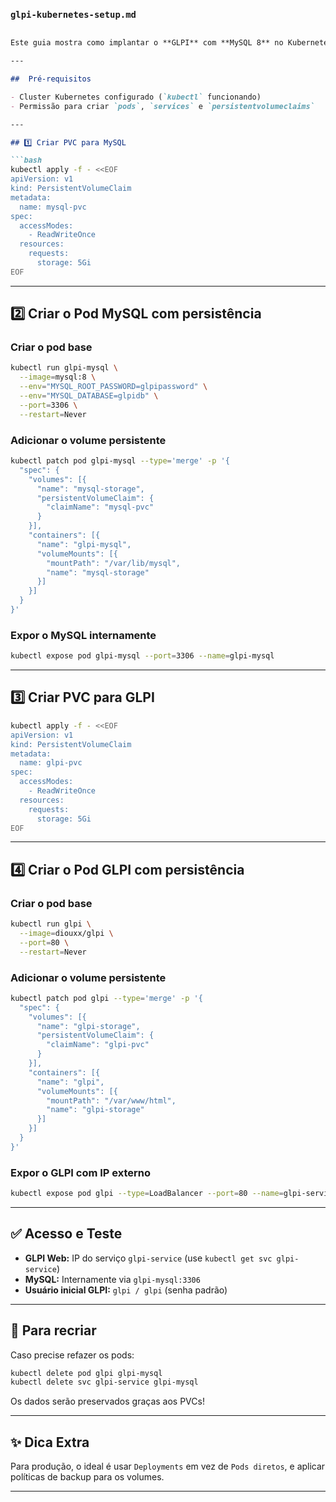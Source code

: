 ###  `glpi-kubernetes-setup.md`

````markdown

Este guia mostra como implantar o **GLPI** com **MySQL 8** no Kubernetes usando apenas `kubectl` pela linha de comando — com armazenamento persistente via PVCs.

---

##  Pré-requisitos

- Cluster Kubernetes configurado (`kubectl` funcionando)
- Permissão para criar `pods`, `services` e `persistentvolumeclaims`

---

## 1️⃣ Criar PVC para MySQL

```bash
kubectl apply -f - <<EOF
apiVersion: v1
kind: PersistentVolumeClaim
metadata:
  name: mysql-pvc
spec:
  accessModes:
    - ReadWriteOnce
  resources:
    requests:
      storage: 5Gi
EOF
````

---

## 2️⃣ Criar o Pod MySQL com persistência

### Criar o pod base

```bash
kubectl run glpi-mysql \
  --image=mysql:8 \
  --env="MYSQL_ROOT_PASSWORD=glpipassword" \
  --env="MYSQL_DATABASE=glpidb" \
  --port=3306 \
  --restart=Never
```

### Adicionar o volume persistente

```bash
kubectl patch pod glpi-mysql --type='merge' -p '{
  "spec": {
    "volumes": [{
      "name": "mysql-storage",
      "persistentVolumeClaim": {
        "claimName": "mysql-pvc"
      }
    }],
    "containers": [{
      "name": "glpi-mysql",
      "volumeMounts": [{
        "mountPath": "/var/lib/mysql",
        "name": "mysql-storage"
      }]
    }]
  }
}'
```

### Expor o MySQL internamente

```bash
kubectl expose pod glpi-mysql --port=3306 --name=glpi-mysql
```

---

## 3️⃣ Criar PVC para GLPI

```bash
kubectl apply -f - <<EOF
apiVersion: v1
kind: PersistentVolumeClaim
metadata:
  name: glpi-pvc
spec:
  accessModes:
    - ReadWriteOnce
  resources:
    requests:
      storage: 5Gi
EOF
```

---

## 4️⃣ Criar o Pod GLPI com persistência

### Criar o pod base

```bash
kubectl run glpi \
  --image=diouxx/glpi \
  --port=80 \
  --restart=Never
```

### Adicionar o volume persistente

```bash
kubectl patch pod glpi --type='merge' -p '{
  "spec": {
    "volumes": [{
      "name": "glpi-storage",
      "persistentVolumeClaim": {
        "claimName": "glpi-pvc"
      }
    }],
    "containers": [{
      "name": "glpi",
      "volumeMounts": [{
        "mountPath": "/var/www/html",
        "name": "glpi-storage"
      }]
    }]
  }
}'
```

### Expor o GLPI com IP externo

```bash
kubectl expose pod glpi --type=LoadBalancer --port=80 --name=glpi-service
```

---

## ✅ Acesso e Teste

* **GLPI Web:** IP do serviço `glpi-service` (use `kubectl get svc glpi-service`)
* **MySQL:** Internamente via `glpi-mysql:3306`
* **Usuário inicial GLPI:** `glpi / glpi` (senha padrão)

---

## 🔁 Para recriar

Caso precise refazer os pods:

```bash
kubectl delete pod glpi glpi-mysql
kubectl delete svc glpi-service glpi-mysql
```

Os dados serão preservados graças aos PVCs!

---

## ✨ Dica Extra

Para produção, o ideal é usar `Deployments` em vez de `Pods diretos`, e aplicar políticas de backup para os volumes.

---

```

```
